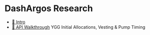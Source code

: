 # DashArgos Research

* [🔌 Intro](README.md)
* [💽 API Walkthrough](ygg_free_float.md) YGG Initial Allocations, Vesting & Pump Timing
